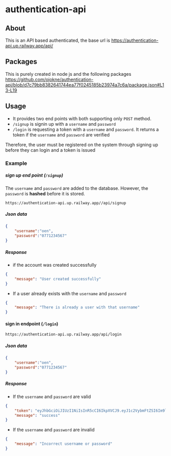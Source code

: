# authentication-api
## About
This is an API based authenticated, the base url is https://authentication-api.up.railway.app/api/

## Packages
This is purely created in node js and the following packages
https://github.com/ojokne/authentication-api/blob/d7c79bb8382641744ea77f0245185b23974a7c6a/package.json#L13-L19

## Usage
- It provides two end points with both supporting only `POST` method.
- `/signup` is signin up with a `username` and `password`
- `/login` is requesting a token with a `username` and `password`. It returns a token if the `username` and `password` are verified

Therefore, the user must be registered on the system through signing up before they can login and a token is issued

### Example
##### sign up end point (`/signup`)
The `username` and `password` are added to the database. However, the `password` is **hashed** before it is stored.

`https://authentication-api.up.railway.app//api/signup`
##### Json data
```json
{
    "username":"oen",
    "password":"0771234567"
}
```
##### Response 
- if the account was created successfully

```json
{
    "message": "User created successfully"
}
```

- If a user already exists with the `username` and `password`

```json
{
    "message": "There is already a user with that username"
}
```

#### sign in endpoint (`/login`)
`https://authentication-api.up.railway.app/api/login`

##### Json data
```json
{
    "username":"oen",
    "password":"0771234567"
}
```

##### Response
- If the `username` and `password`
 are valid

```json
{
    "token": "eyJhbGciOiJIUzI1NiIsInR5cCI6IkpXVCJ9.eyJ1c2VybmFtZSI6Im9lbjQ0IiwicGFzc3dvcmQiOiIwNzcyMzA1MTU2IiwiaWF0IjoxNjY5NDY3NTkwfQ.eZqODx4wROi5NxoG6KuRoICwxsN3xoV2gYlBI8BcjNU",
    "message": "success"
}
```

- If the `username` and `password` are invalid

```json
{
    "message": "Incorrect username or password"
}
```
